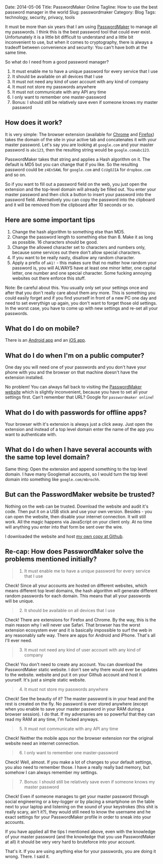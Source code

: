 Date: 2014-05-06
Title: PasswordMaker Online
Tagline: How to use the best password manager in the world
Slug: passwordmaker
Category: Blog
Tags: technology, security, privacy, tools

It must be more than six years that I am using
[PasswordMaker](http://www.passwordmaker.org/passwordmaker.html) to manage all
my passwords. I think this is the best password tool that could ever exist.
Unfortunately it is a little bit difficult to understand and a little bit
inconvenient to use, but when it comes to cryptography, there is always a
tradeoff between convenience and security: You can't have both at the same
time.

So what do I need from a good password manager?

1. It must enable me to have a unique password for every service that I use
2. It should be available on all devices that I use
3. It must not need any kind of user account with any kind of company
4. It must not store my passwords anywhere
5. It must not communicate with any API any time
6. I only want to remember one master-password
7. Bonus: I should still be relatively save even if someone knows my master password

## How does it work?

It is very simple: The browser extension (available for
[Chrome](https://chrome.google.com/webstore/detail/passwordmaker-pro/ocjkdaaapapjpmipmhiadedofjiokogj?hl=en)
and [Firefox](https://addons.mozilla.org/en-US/firefox/addon/passwordmaker/))
takes the domain of the site in your active tab and concatenates it with your
master password. Let's say you are looking at `google.com` and your master
password is `abc123`, then the resulting string would be
`google.comabc123`.

PasswordMaker takes that string and applies a Hash algorithm on it. The default
is MD5 but you can change that if you like. So the resulting password could be
`z4En5AWL` for `google.com` and `CcUgOJIA` for `dropbox.com` and so on.

So if you want to fill out a password field on the web, you just open the
extension and the top-level domain will already be filled out. You enter your
master password and then click a button to insert your password into the
password field. Alternatively you can copy the password into the clipboard and
it will be removed from the clipboard after 10 seconds or so.

## Here are some important tips

1. Change the hash algorithm to something else than MD5.
2. Change the password length to something else than 8. Make it as long as
   possible. 16 characters should be good.
3. Change the allowed character set to characters and numbers only, because
   some services out there don't allow special characters.
4. If you want to be really nasty, disallow any random character.
5. Apply a prefix of `aA1!` - this makes sure that no matter how random your
   password is, you will ALWAYS have at least one minor letter, one capital
   letter, one number and one special character. Some fucking annoying websites
   out there enforce this stuff.

Note: Be careful about this. You usually only set your settings once and after
that you don't really care about them any more. This is something you could
easily forget and if you find yourself in front of a new PC one day and need to
set everythign up again, you don't want to forget those old settings. In the
worst case, you have to come up with new settings and re-set all your
passwords.

## What do I do on mobile?

There is an [Android app](https://play.google.com/store/apps/details?id=org.passwordmaker.android)
and an [iOS app](https://itunes.apple.com/us/app/passwordmaker.org-password/id359001896?mt=8).

## What do I do when I'm on a public computer?

One day you will need one of your passwords and you don't have your phone with
you and the browser on that machine doesn't have the extension installed.

No problem! You can always fall back to visiting the
[PasswordMaker website](http://www.passwordmaker.org/passwordmaker.html)
which is slightly inconvenient, because you have to set all your settings
first. Can't remember that URL? Google for `passwordmaker online`!

## What do I do with passwords for offline apps?

Your browser with it's extension is always just a click away. Just open the
extension and instead of a top level domain enter the name of the app you want
to authenticate with.

## What do I do when I have several accounts with the same top level domain?

Same thing: Open the extension and append something to the top level domain.
I have many Googlemail accounts, so I would turn the top level domain into
something like `google.com/mbrochh`.

## But can the PasswordMaker website be trusted?

Nothing on the web can be trusted. Download the website and audit it's code.
Then put it on a USB stick and use your own version. Besides - you can open
the website, then disable your internet connection. It will still work. All
the magic happens via JavaScript on your client only. At no time will anything
you enter into that form be sent over the wire.

I downloaded the website and host [my own copy at Github](http://mbrochh.github.io/passwordmaker/).

## Re-cap: How does PasswordMaker solve the problems mentioned initially?

> 1) It must enable me to have a unique password for every service that I use

Check! Since all your accounts are hosted on different websites, which means
different top level domains, the hash algorithm will generate different random
passwords for each domain. This means that all your passwords will be unique.

> 2) It should be available on all devices that I use

Check! There are extensions for Firefox and Chrome. By the way, this is the
main reason why I will never use Safari. That browser has the worst extension
ecosystem ever and it is basically impossible to surf the web in any reasonably
safe way. There are apps for Android and iPhone. That's all I'll ever need.

> 3) It must not need any kind of user account with any kind of company

Check! You don't need to create any account. You can download the PasswordMaker
static website. I don't see why there would ever be updates to the website.
website and put it on your Github account and host it yourself. It's just a
simple static website.

> 4) It must not store my passwords anywhere

Check! See the beautiy of it? The master password is in your head and the rest
is created on the fly. No password is ever stored anywhere (except when you
enable to save your master password in your RAM during a browser session).  I
do that. If my adversaries are so powerful that they can read my RAM at any
time, I'm fucked anyways.

> 5) It must not communicate with any API any time

Check! Neither the mobile apps nor the browser extension nor the original website
need an internet connection.

> 6) I only want to remember one master-password

Check! Well, almost. If you make a lot of changes to your default settings,
you also need to remember those. I have a really really bad memory, but somehow
I can always remember my settings.

> 7) Bonus: I should still be relatively save even if someone knows my master password

Check! Even if someone manages to get your master password through social
engineering or a key-logger or by placing a smartphone on the table next to
your laptop and listening on the sound of your keystrokes (this shit is really
scary, ain't it?), they would still need to know the username and he exact
settings for your PasswordMaker profile in order to sneak into your accounts.

If you have applied all the tips I mentioned above, even with the knowledge of
your master password (and the knowledge that you use PasswordMaker at all) it
should be very very hard to bruteforce into your account.

That's it. If you are using anything else for your passwords, you are doing it
wrong. There. I said it.
